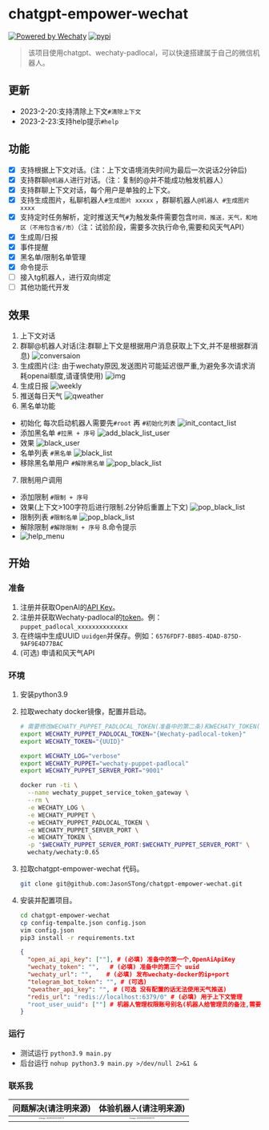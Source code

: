 # chatgpt-empower-wechat

[![Powered by Wechaty](https://img.shields.io/badge/Powered%20By-Wechaty-brightgreen.svg)](https://github.com/Wechaty/wechaty)  [![pypi](https://img.shields.io/badge/py3.9-pass-brightgreen)](https://github.com/JasonSTong/chatgpt-empower-wechat)
> 该项目使用chatgpt、wechaty-padlocal，可以快速搭建属于自己的微信机器人。

## 更新

- 2023-2-20:支持清除上下文`#清除上下文`
- 2023-2-23:支持help提示`#help`

## 功能

- [x] 支持根据上下文对话。(注：上下文语境消失时间为最后一次说话2分钟后)
- [x] 支持群聊`@机器人`进行对话。（注：复制的@并不能成功触发机器人）
- [x] 支持群聊上下文对话，每个用户是单独的上下文。
- [x] 支持生成图片，私聊机器人`#生成图片 xxxxx` ，群聊机器人`@机器人 #生成图片 xxxx`
- [x] 支持定时任务解析，定时推送天气`#`为触发条件需要包含`时间，推送，天气，和地区（不用包含省/市）`（注：试验阶段，需要多次执行命令,需要和风天气API）
- [x] 生成周/日报
- [x] 事件提醒
- [x] 黑名单/限制名单管理
- [x] 命令提示
- [ ] 接入tg机器人，进行双向绑定
- [ ] 其他功能代开发

## 效果

1. 上下文对话
2. 群聊@机器人对话(注:群聊上下文是根据用户消息获取上下文,并不是根据群消息)
   ![conversaion](./doc/imgs/conversaion.png)
3. 生成图片(注: 由于wechaty原因,发送图片可能延迟很严重,为避免多次请求消耗openai额度,请谨慎使用)
   ![img](./doc/imgs/img.png)
4. 生成日报
   ![weekly](./doc/imgs/weekly.jpg)
5. 推送每日天气
   ![qweather](./doc/imgs/qweather.png)
6. 黑名单功能

- 初始化 每次启动机器人需要先`#root` 再 `#初始化列表`
  ![init_contact_list](./doc/imgs/init_contact_list.png)
- 添加黑名单 `#拉黑 + 序号`
  ![add_black_list_user](./doc/imgs/add_black_list_user.png)
- 效果
  ![black_user](./doc/imgs/black_user.png)
- 名单列表 `#黑名单`
  ![black_list](./doc/imgs/black_list.png)
- 移除黑名单用户 `#解除黑名单`
  ![pop_black_list](./doc/imgs/pop_black_list.png)

7. 限制用户调用

- 添加限制 `#限制 + 序号`
- 效果(上下文>100字符后进行限制.2分钟后重置上下文)
  ![pop_black_list](./doc/imgs/restrict_user.png)
- 限制列表 `#限制名单`
  ![pop_black_list](./doc/imgs/restrict_list.png)
- 解除限制 `#解除限制 + 序号`
  8.命令提示
- ![help_menu](./doc/imgs/help_menu.png)

## 开始

### 准备

1. 注册并获取OpenAI的[API Key](https://platform.openai.com/account/api-keys)。
2. 注册并获取Wechaty-padlocal的[token](http://pad-local.com/#/)。例：`puppet_padlocal_xxxxxxxxxxxxxx`
3. 在终端中生成UUID `uuidgen`并保存。例如：`6576FDF7-BB85-4DAD-875D-9AF9E4D77BAC`
4. (可选) 申请和风天气API

### 环境

1. 安装python3.9
2. 拉取wechaty docker镜像，配置并启动。

   ```bash
   # 需要修改WECHATY_PUPPET_PADLOCAL_TOKEN(准备中的第二条)和WECHATY_TOKEN(准备中的第三条)
   export WECHATY_PUPPET_PADLOCAL_TOKEN="{Wechaty-padlocal-token}"
   export WECHATY_TOKEN="{UUID}"
   
   export WECHATY_LOG="verbose"
   export WECHATY_PUPPET="wechaty-puppet-padlocal"
   export WECHATY_PUPPET_SERVER_PORT="9001"
   
   docker run -ti \
     --name wechaty_puppet_service_token_gateway \
     --rm \
     -e WECHATY_LOG \
     -e WECHATY_PUPPET \
     -e WECHATY_PUPPET_PADLOCAL_TOKEN \
     -e WECHATY_PUPPET_SERVER_PORT \
     -e WECHATY_TOKEN \
     -p "$WECHATY_PUPPET_SERVER_PORT:$WECHATY_PUPPET_SERVER_PORT" \
     wechaty/wechaty:0.65
   ```

3. 拉取chatgpt-empower-wechat 代码。

   ```bash
   git clone git@github.com:JasonSTong/chatgpt-empower-wechat.git
   ```

4. 安装并配置项目。

   ```bash
   cd chatgpt-empower-wechat
   cp config-tempalte.json config.json
   vim config.json
   pip3 install -r requirements.txt
   ```
   ```json
   {
     "open_ai_api_key": [""], # (必填) 准备中的第一个,OpenAiApiKey
     "wechaty_token": "",   # (必填) 准备中的第三个 uuid
     "wechaty_url": "",    # (必填) 发布wechaty-docker的ip+port
     "telegram_bot_token": "", # (可选)
     "qweather_api_key": "", # (可选 没有配置的话无法使用天气推送)
     "redis_url": "redis://localhost:6379/0" # (必填) 用于上下文管理
     "root_user_uuid": [""] # 机器人管理权限账号别名(机器人给管理员的备注,需要唯一)
   }
   ```

### 运行

- 测试运行 `python3.9 main.py`
- 后台运行 `nohup python3.9 main.py >/dev/null 2>&1 &`

### 联系我

|                                                    问题解决(请注明来源)                                                     |                                                      体验机器人(请注明来源)                                                      |
|:------------------------------------------------------------------------------------------------------------------:|:----------------------------------------------------------------------------------------------------------------------:|
| <img src="./doc/imgs/wechat.png" alt="image-20230223010558178" title=" style=&quot;zoom:20%;" style="zoom:20%;" /> | <img src="./doc/imgs/wechat_bot.png" alt="image-20230223010558178" title=" style=&quot;zoom:20%;" style="zoom:20%;" /> |

